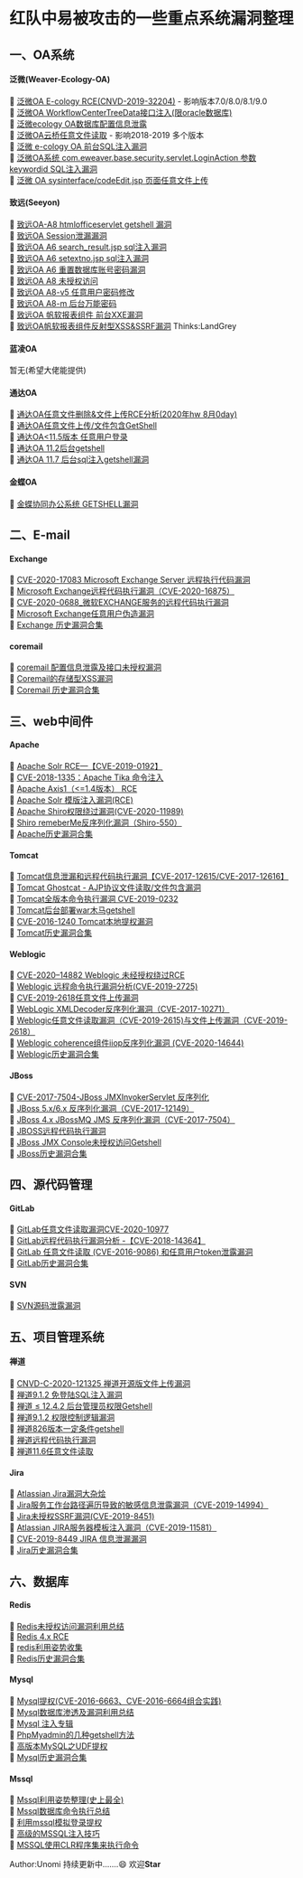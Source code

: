 # 红队中易被攻击的一些重点系统漏洞整理

## 一、OA系统

#### 泛微(Weaver-Ecology-OA)

🔸 [泛微OA E-cology RCE(CNVD-2019-32204)](https://xz.aliyun.com/t/6560) - 影响版本7.0/8.0/8.1/9.0<br>
🔸 [泛微OA WorkflowCenterTreeData接口注入(限oracle数据库)](https://zhuanlan.zhihu.com/p/86082614)<br>
🔸 [泛微ecology OA数据库配置信息泄露](https://www.cnblogs.com/whoami101/p/13361254.html)<br>
🔸 [泛微OA云桥任意文件读取](https://www.cnblogs.com/yuzly/p/13677238.html) - 影响2018-2019 多个版本<br>
🔸 [泛微 e-cology OA 前台SQL注入漏洞](https://www.cnblogs.com/ffx1/p/12653555.html)<br>
🔸 [泛微OA系统 com.eweaver.base.security.servlet.LoginAction 参数keywordid SQL注入漏洞](https://www.seebug.org/vuldb/ssvid-91089)<br>
🔸 [泛微 OA sysinterface/codeEdit.jsp 页面任意文件上传](https://www.seebug.org/vuldb/ssvid-90524)<br>

#### 致远(Seeyon)

🔸 [致远OA-A8 htmlofficeservlet getshell 漏洞](https://www.cnblogs.com/nul1/p/12803555.html)<br>
🔸 [致远OA Session泄漏漏洞](https://www.zhihuifly.com/t/topic/3345)<br>
🔸 [致远OA A6 search_result.jsp sql注入漏洞](https://www.cnblogs.com/AtesetEnginner/p/12106741.html)<br>
🔸 [致远OA A6 setextno.jsp sql注入漏洞](https://www.cnblogs.com/AtesetEnginner/p/12106741.html)<br>
🔸 [致远OA A6 重置数据库账号密码漏洞](https://www.cnblogs.com/AtesetEnginner/p/12106741.html)<br>
🔸 [致远OA A8 未授权访问](https://www.cnblogs.com/AtesetEnginner/p/12106741.html)<br>
🔸 [致远OA A8-v5 任意用户密码修改](http://wy.zone.ci/bug_detail.php?wybug_id=wooyun-2015-0104942)<br>
🔸 [致远OA A8-m 后台万能密码](https://www.cnblogs.com/AtesetEnginner/p/12106741.html)<br>
🔸 [致远OA 帆软报表组件 前台XXE漏洞](https://landgrey.me/blog/8/)<br>
🔸 [致远OA帆软报表组件反射型XSS&SSRF漏洞](https://landgrey.me/blog/7/)  Thinks:LandGrey<br>

#### 蓝凌OA

暂无(希望大佬能提供)

#### 通达OA

🔸 [通达OA任意文件删除&文件上传RCE分析(2020年hw 8月0day)](https://xz.aliyun.com/t/8430)<br>
🔸 [通达OA任意文件上传/文件包含GetShell](https://xz.aliyun.com/t/7437)<br>
🔸 [通达OA<11.5版本 任意用户登录](http://www.adminxe.com/1095.html)<br>
🔸 [通达OA 11.2后台getshell](https://www.cnblogs.com/yuzly/p/13606314.html)<br>
🔸 [通达OA 11.7 后台sql注入getshell漏洞](https://www.cnblogs.com/yuzly/p/13690737.html)<br>

#### 金蝶OA

🔸 [金蝶协同办公系统 GETSHELL漏洞](https://www.seebug.org/vuldb/ssvid-93826)<br>

## 二、E-mail

#### Exchange

🔸 [CVE-2020-17083 Microsoft Exchange Server 远程执行代码漏洞](https://srcincite.io/advisories/src-2020-0025/)<br>
🔸 [Microsoft Exchange远程代码执行漏洞（CVE-2020-16875）](https://github.com/rapid7/metasploit-framework/pull/14126)<br>
🔸 [CVE-2020-0688_微软EXCHANGE服务的远程代码执行漏洞](https://xz.aliyun.com/t/7321)<br>
🔸 [Microsoft Exchange任意用户伪造漏洞](https://xz.aliyun.com/t/3670)<br>
🔸 [Exchange 历史漏洞合集](https://sploitus.com/?query=Exchange#exploits)<br>

#### coremail

🔸 [coremail 配置信息泄露及接口未授权漏洞](https://www.lsablog.com/networksec/penetration/coremail-info-leakage-and-webservice-unauthorization-reproduce/)<br>
🔸 [Coremail的存储型XSS漏洞](https://www.seebug.org/vuldb/ssvid-94754)<br>
🔸 [Coremail 历史漏洞合集](https://sploitus.com/?query=Coremail#exploits)<br>

## 三、web中间件

#### Apache

🔸 [Apache Solr RCE—【CVE-2019-0192】](https://xz.aliyun.com/t/4422)<br>
🔸 [CVE-2018-1335：Apache Tika 命令注入](https://xz.aliyun.com/t/4452)<br>
🔸 [Apache Axis1（<=1.4版本） RCE](https://xz.aliyun.com/t/5513)<br>
🔸 [Apache Solr 模版注入漏洞(RCE)](https://xz.aliyun.com/t/6700)<br>
🔸 [Apache Shiro权限绕过漏洞(CVE-2020-11989)](https://xz.aliyun.com/t/7964)<br>
🔸 [Shiro remeberMe反序列化漏洞（Shiro-550）](https://www.cnblogs.com/sup3rman/p/13322898.html)<br>
🔸 [Apache历史漏洞合集](https://sploitus.com/?query=Apache#exploits)<br>

#### Tomcat

🔸 [Tomcat信息泄漏和远程代码执行漏洞【CVE-2017-12615/CVE-2017-12616】](https://xz.aliyun.com/t/54)<br>
🔸 [Tomcat Ghostcat - AJP协议文件读取/文件包含漏洞](https://xz.aliyun.com/t/7683)<br>
🔸 [Tomcat全版本命令执行漏洞 CVE-2019-0232](https://github.com/pyn3rd/CVE-2019-0232)<br>
🔸 [Tomcat后台部署war木马getshell](https://blog.csdn.net/weixin_43071873/article/details/109532160)<br>
🔸 [CVE-2016-1240 Tomcat本地提权漏洞](https://blog.csdn.net/jlvsjp/article/details/52776377)<br>
🔸 [Tomcat历史漏洞合集](https://sploitus.com/?query=tomcat#exploits)<br>

#### Weblogic

🔸 [CVE-2020–14882 Weblogic 未经授权绕过RCE](https://www.cnblogs.com/Savior-cc/p/13916900.html)<br>
🔸 [Weblogic 远程命令执行漏洞分析(CVE-2019-2725)](https://xz.aliyun.com/t/5024)<br>
🔸 [CVE-2019-2618任意文件上传漏洞](https://www.cnblogs.com/lijingrong/p/13049569.html)<br>
🔸 [WebLogic XMLDecoder反序列化漏洞（CVE-2017-10271）](https://www.cnblogs.com/xiaozi/p/8205107.html)<br>
🔸 [Weblogic任意文件读取漏洞（CVE-2019-2615)与文件上传漏洞（CVE-2019-2618）](https://xz.aliyun.com/t/5078)<br>
🔸 [Weblogic coherence组件iiop反序列化漏洞 (CVE-2020-14644)](https://xz.aliyun.com/t/8155)<br>
🔸 [Weblogic历史漏洞合集](https://sploitus.com/?query=weblogic#exploits)<br>

#### JBoss

🔸 [CVE-2017-7504-JBoss JMXInvokerServlet 反序列化](https://www.cnblogs.com/null1433/p/12704908.html)<br>
🔸 [JBoss 5.x/6.x 反序列化漏洞（CVE-2017-12149）](https://www.cnblogs.com/kuaile1314/p/12060366.html)<br>
🔸 [JBoss 4.x JBossMQ JMS 反序列化漏洞（CVE-2017-7504）](https://www.cnblogs.com/iamver/p/11282928.html)<br>
🔸 [JBOSS远程代码执行漏洞](https://www.cnblogs.com/Safe3/archive/2010/01/08/1642371.html)<br>
🔸 [JBoss JMX Console未授权访问Getshell](https://www.cnblogs.com/rnss/p/13377321.html)<br>
🔸 [JBoss历史漏洞合集](https://sploitus.com/?query=JBoss#exploits)<br>

## 四、源代码管理

#### GitLab

🔸 [GitLab任意文件读取漏洞CVE-2020-10977](https://github.com/thewhiteh4t/cve-2020-10977)<br>
🔸 [GitLab远程代码执行漏洞分析 -【CVE-2018-14364】](https://xz.aliyun.com/t/2661)<br>
🔸 [GitLab 任意文件读取 (CVE-2016-9086) 和任意用户token泄露漏洞](https://xz.aliyun.com/t/393)<br>
🔸 [GitLab历史漏洞合集](https://sploitus.com/?query=Gitlab#exploits)<br>

#### SVN

🔸 [SVN源码泄露漏洞](https://blog.csdn.net/qq_36869808/article/details/88846945)<br>

## 五、项目管理系统

#### 禅道

🔸 [CNVD-C-2020-121325 禅道开源版文件上传漏洞](https://blog.csdn.net/qq_36197704/article/details/109385695)<br>
🔸 [禅道9.1.2 免登陆SQL注入漏洞](https://xz.aliyun.com/t/171/)<br>
🔸 [禅道 ≤ 12.4.2 后台管理员权限Getshell](https://www.cnblogs.com/ly584521/p/13962816.html)<br>
🔸 [禅道9.1.2 权限控制逻辑漏洞](https://xz.aliyun.com/t/186)<br>
🔸 [禅道826版本一定条件getshell](https://xz.aliyun.com/t/188)<br>
🔸 [禅道远程代码执行漏洞](https://anquan.baidu.com/article/996)<br>
🔸 [禅道11.6任意文件读取](https://wiki.bylibrary.cn/01-CMS%E6%BC%8F%E6%B4%9E/%E7%A6%85%E9%81%93/%E7%A6%85%E9%81%9311.6%E4%BB%BB%E6%84%8F%E6%96%87%E4%BB%B6%E8%AF%BB%E5%8F%96/)<br>

#### Jira

🔸 [Atlassian Jira漏洞大杂烩](https://caiqiqi.github.io/2019/11/03/Atlassian-Jira%E6%BC%8F%E6%B4%9E%E5%A4%A7%E6%9D%82%E7%83%A9/)<br>
🔸 [Jira服务工作台路径遍历导致的敏感信息泄露漏洞（CVE-2019-14994）](https://cloud.tencent.com/developer/article/1529135)<br>
🔸 [Jira未授权SSRF漏洞(CVE-2019-8451)](https://www.cnblogs.com/backlion/p/11608371.html)<br>
🔸 [Atlassian JIRA服务器模板注入漏洞（CVE-2019-11581）](https://www.cnblogs.com/backlion/p/11608439.html)<br>
🔸 [CVE-2019-8449 JIRA 信息泄漏漏洞](https://xz.aliyun.com/t/7219)<br>
🔸 [Jira历史漏洞合集](https://sploitus.com/?query=Jira#exploits)<br>

## 六、数据库

#### Redis

🔸 [Redis未授权访问漏洞利用总结](https://xz.aliyun.com/t/256)<br>
🔸 [Redis 4.x RCE](https://xz.aliyun.com/t/5616)<br>
🔸 [redis利用姿势收集](https://www.webshell.cc/5154.html)<br>
🔸 [Redis历史漏洞合集](https://sploitus.com/?query=redis#exploits)<br>

#### Mysql

🔸 [Mysql提权(CVE-2016-6663、CVE-2016-6664组合实践)](https://xz.aliyun.com/t/1122)<br>
🔸 [Mysql数据库渗透及漏洞利用总结](https://xz.aliyun.com/t/1)<br>
🔸 [Mysql 注入专辑](https://www.lshack.cn/596/)<br>
🔸 [PhpMyadmin的几种getshell方法](https://www.cnblogs.com/muxueblog/p/13043768.html)<br>
🔸 [高版本MySQL之UDF提权](https://xz.aliyun.com/t/2199)<br>
🔸 [Mysql历史漏洞合集](https://sploitus.com/?query=mysql#exploits)<br>

#### Mssql

🔸 [Mssql利用姿势整理(史上最全)](https://forum.ywhack.com/thread-114737-1-1.html)<br>
🔸 [Mssql数据库命令执行总结](https://xz.aliyun.com/t/7534)<br>
🔸 [利用mssql模拟登录提权](https://xz.aliyun.com/t/8195)<br>
🔸 [高级的MSSQL注入技巧](https://xz.aliyun.com/t/8513)<br>
🔸 [MSSQL使用CLR程序集来执行命令](https://xz.aliyun.com/t/6682)<br>

Author:Unomi   持续更新中.......😄 欢迎**Star**
